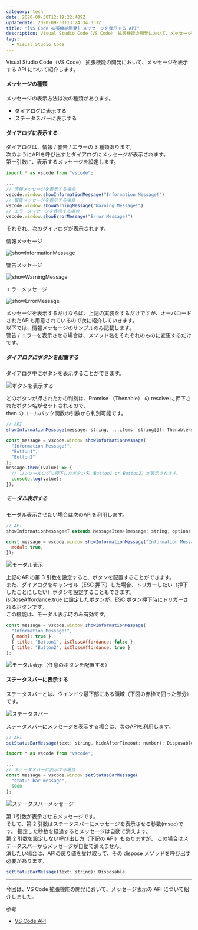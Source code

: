 ```yaml
---
category: tech
date: 2020-09-30T12:19:22.489Z
updatedate: 2020-09-30T13:24:34.031Z
title: "[VS Code 拡張機能開発] メッセージを表示する API"
description: Visual Studio Code（VS Code） 拡張機能の開発において、メッセージを表示する API について紹介します。
tags:
  - Visual Studio Code
---
```

Visual Studio Code（VS Code） 拡張機能の開発において、メッセージを表示する API について紹介します。

#### メッセージの種類

メッセージの表示方法は次の種類があります。

- ダイアログに表示する
- ステータスバーに表示する

#### ダイアログに表示する

ダイアログは、情報 / 警告 / エラーの 3 種類あります。  
次のようにAPIを呼び出すとダイアログにメッセージが表示されます。  
第一引数に、表示するメッセージを設定します。  

```javascript
import * as vscode from "vscode";

...
// 情報メッセージを表示する場合
vscode.window.showInformationMessage("Information Message!")
// 警告メッセージを表示する場合
vscode.window.showWarningMessage("Warning Message!")
// エラーメッセージを表示する場合
vscode.window.showErrorMessage("Error Message!")
```

それぞれ、次のダイアログが表示されます。

情報メッセージ

![showInformationMessage](/media/vscode-extension-information-message.png)

警告メッセージ

![showWarningMessage](/media/vscode-extension-warning-message.png)

エラーメッセージ

![showErrorMessage](/media/vscode-extension-error-message.png)

メッセージを表示するだけならば、上記の実装をするだけですが、オーバロードされたAPIも用意されているので次に紹介していきます。  
以下では、情報メッセージのサンプルのみ記載します。  
警告 / エラーを表示させる場合は、メソッド名をそれぞれのものに変更するだけです。

##### ダイアログにボタンを配置する
ダイアログ中にボタンを表示することができます。

![ボタンを表示する](/media/vscode-extension-button.png)

どのボタンが押されたかの判別は、Promise （Thenable） の resolve に押下されたボタン名がセットされるので、  
then のコールバック関数の引数から判別可能です。

```javascript
// API
showInformationMessage(message: string, ...items: string[]): Thenable<string | undefined>
```

```javascript
const message = vscode.window.showInformationMessage(
  "Information Message!",
  "Button1",
  "Button2"
);
message.then((value) => {
  // コンソールログに押下したボタン名（Button1 or Button2）が表示されます。
  console.log(value);
});
```

##### モーダル表示する
モーダル表示させたい場合は次のAPIを利用します。

```javascript
// API
showInformationMessage<T extends MessageItem>(message: string, options: MessageOptions, ...items: T[]): Thenable<T | undefined>;
```

```javascript
const message = vscode.window.showInformationMessage("Information Message!", {
  modal: true,
});
```

![モーダル表示](/media/vscode-extension-modal.png)

上記のAPIの第 3 引数を設定すると、ボタンを配置することができます。  
また、ダイアログをキャンセル（ESC 押下）した場合、トリガーしたい（押下したことにしたい）ボタンを設定することもできます。  
isCloseAffordance:true に設定したボタンが、ESC ボタン押下時にトリガーされるボタンです。  
この機能は、モーダル表示時のみ有効です。

```javascript
const message = vscode.window.showInformationMessage(
  "Information Message!",
  { modal: true },
  { title: "Button1", isCloseAffordance: false },
  { title: "Button2", isCloseAffordance: true }
);
```

![モーダル表示（任意のボタンを配置する）](/media/vscode-extension-modal-close-affordance.png)

#### ステータスバーに表示する

ステータスバーとは、ウインドウ最下部にある領域（下図の赤枠で囲った部分）です。

![ステータスバー](/media/vscode-extension-status-bar.png)

ステータスバーにメッセージを表示する場合は、次のAPIを利用します。

```javascript
// API
setStatusBarMessage(text: string, hideAfterTimeout: number): Disposable
```

```javascript
import * as vscode from "vscode";

...
// ステータスバーに表示する場合
const message = vscode.window.setStatusBarMessage(
  "status bar message",
  5000
);
```

![ステータスバーメッセージ](/media/vscode-extension-status-bar-message.png)

第 1 引数が表示させるメッセージです。  
そして、第 2 引数はステータスバーにメッセージを表示させる秒数(msec)です。
指定した秒数を経過するとメッセージは自動で消えます。  
第 2 引数を設定しない呼び出し方（下記の API）もありますが、 
この場合はステータスバーからメッセージが自動で消えません。  
消したい場合は、APIの戻り値を受け取って、その dispose メソッドを呼び出す必要があります。

```javascript
setStatusBarMessage(text: string): Disposable
```

---

今回は、VS Code 拡張機能の開発において、メッセージ表示の API について紹介しました。

参考
- [VS Code API](https://code.visualstudio.com/api/references/vscode-api)
